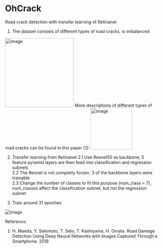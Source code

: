 # OhCrack
Road crack detection with transfer learning of Retinanet 
1. The dataset consists of different types of road cracks, is imbalanced 
<img width="227" alt="image" src="https://user-images.githubusercontent.com/45325095/166853793-1895d8c1-6b20-49e0-927a-95cf1d52f933.png">
More descriptions of different types of road cracks can be found in this paper [1]:
<img width="137" alt="image" src="https://user-images.githubusercontent.com/45325095/166854237-a4fb69ad-2bb0-4aa0-8e1e-10dfccbb8a72.png">


2. Transfer learning from Retinanet 
  2.1 Use Resnet50 as backbone, 5 feature pyramid layers are then feed into classification and regression subnets\
  2.2 The Resnet is not completly forzen, 3 of the backbone layers were trainable\
  2.3 Change the number of classes to fit this purpose (num_class = 7), num_classes affect the classification subnet, but not the regression subnet

4. Train around 31 epoches


![image](https://user-images.githubusercontent.com/45325095/166853678-ad6c5d53-ed30-4191-8d26-2e5587520ebc.png)

Reference:
1. H. Maeda, Y. Sekimoto, T. Seto, T. Kashiyama, H. Omata. Road Damage Detection Using Deep Neural Networks with Images Captured Through a Smartphone. 2018

